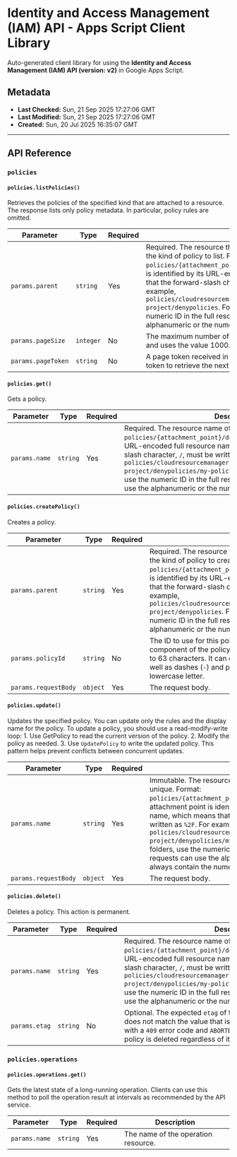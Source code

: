 # Identity and Access Management (IAM) API - Apps Script Client Library

Auto-generated client library for using the **Identity and Access Management (IAM) API (version: v2)** in Google Apps Script.

## Metadata

- **Last Checked:** Sun, 21 Sep 2025 17:27:06 GMT
- **Last Modified:** Sun, 21 Sep 2025 17:27:06 GMT
- **Created:** Sun, 20 Jul 2025 16:35:07 GMT



---

## API Reference

### `policies`

#### `policies.listPolicies()`

Retrieves the policies of the specified kind that are attached to a resource. The response lists only policy metadata. In particular, policy rules are omitted.

| Parameter | Type | Required | Description |
|---|---|---|---|
| `params.parent` | `string` | Yes | Required. The resource that the policy is attached to, along with the kind of policy to list. Format: `policies/{attachment_point}/denypolicies` The attachment point is identified by its URL-encoded full resource name, which means that the forward-slash character, `/`, must be written as `%2F`. For example, `policies/cloudresourcemanager.googleapis.com%2Fprojects%2Fmy-project/denypolicies`. For organizations and folders, use the numeric ID in the full resource name. For projects, you can use the alphanumeric or the numeric ID. |
| `params.pageSize` | `integer` | No | The maximum number of policies to return. IAM ignores this value and uses the value 1000. |
| `params.pageToken` | `string` | No | A page token received in a ListPoliciesResponse. Provide this token to retrieve the next page. |

#### `policies.get()`

Gets a policy.

| Parameter | Type | Required | Description |
|---|---|---|---|
| `params.name` | `string` | Yes | Required. The resource name of the policy to retrieve. Format: `policies/{attachment_point}/denypolicies/{policy_id}` Use the URL-encoded full resource name, which means that the forward-slash character, `/`, must be written as `%2F`. For example, `policies/cloudresourcemanager.googleapis.com%2Fprojects%2Fmy-project/denypolicies/my-policy`. For organizations and folders, use the numeric ID in the full resource name. For projects, you can use the alphanumeric or the numeric ID. |

#### `policies.createPolicy()`

Creates a policy.

| Parameter | Type | Required | Description |
|---|---|---|---|
| `params.parent` | `string` | Yes | Required. The resource that the policy is attached to, along with the kind of policy to create. Format: `policies/{attachment_point}/denypolicies` The attachment point is identified by its URL-encoded full resource name, which means that the forward-slash character, `/`, must be written as `%2F`. For example, `policies/cloudresourcemanager.googleapis.com%2Fprojects%2Fmy-project/denypolicies`. For organizations and folders, use the numeric ID in the full resource name. For projects, you can use the alphanumeric or the numeric ID. |
| `params.policyId` | `string` | No | The ID to use for this policy, which will become the final component of the policy's resource name. The ID must contain 3 to 63 characters. It can contain lowercase letters and numbers, as well as dashes (`-`) and periods (`.`). The first character must be a lowercase letter. |
| `params.requestBody` | `object` | Yes | The request body. |

#### `policies.update()`

Updates the specified policy. You can update only the rules and the display name for the policy. To update a policy, you should use a read-modify-write loop: 1. Use GetPolicy to read the current version of the policy. 2. Modify the policy as needed. 3. Use `UpdatePolicy` to write the updated policy. This pattern helps prevent conflicts between concurrent updates.

| Parameter | Type | Required | Description |
|---|---|---|---|
| `params.name` | `string` | Yes | Immutable. The resource name of the `Policy`, which must be unique. Format: `policies/{attachment_point}/denypolicies/{policy_id}` The attachment point is identified by its URL-encoded full resource name, which means that the forward-slash character, `/`, must be written as `%2F`. For example, `policies/cloudresourcemanager.googleapis.com%2Fprojects%2Fmy-project/denypolicies/my-deny-policy`. For organizations and folders, use the numeric ID in the full resource name. For projects, requests can use the alphanumeric or the numeric ID. Responses always contain the numeric ID. |
| `params.requestBody` | `object` | Yes | The request body. |

#### `policies.delete()`

Deletes a policy. This action is permanent.

| Parameter | Type | Required | Description |
|---|---|---|---|
| `params.name` | `string` | Yes | Required. The resource name of the policy to delete. Format: `policies/{attachment_point}/denypolicies/{policy_id}` Use the URL-encoded full resource name, which means that the forward-slash character, `/`, must be written as `%2F`. For example, `policies/cloudresourcemanager.googleapis.com%2Fprojects%2Fmy-project/denypolicies/my-policy`. For organizations and folders, use the numeric ID in the full resource name. For projects, you can use the alphanumeric or the numeric ID. |
| `params.etag` | `string` | No | Optional. The expected `etag` of the policy to delete. If the value does not match the value that is stored in IAM, the request fails with a `409` error code and `ABORTED` status. If you omit this field, the policy is deleted regardless of its current `etag`. |

### `policies.operations`

#### `policies.operations.get()`

Gets the latest state of a long-running operation. Clients can use this method to poll the operation result at intervals as recommended by the API service.

| Parameter | Type | Required | Description |
|---|---|---|---|
| `params.name` | `string` | Yes | The name of the operation resource. |
